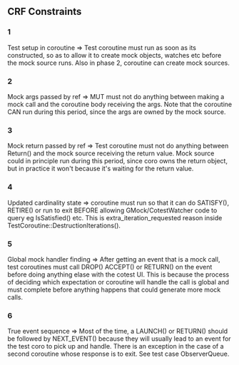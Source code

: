 ## CRF Constraints

### 1
Test setup in coroutine => Test coroutine must run as soon as its constructed, so as to allow it to 
create mock objects, watches etc before the mock source runs. Also in phase 2, coroutine can create mock 
sources.
 
### 2
Mock args passed by ref => MUT must not do anything between making a mock call and the coroutine body
receiving the args. Note that the coroutine CAN run during this period, since the args are owned
by the mock source.

### 3 
Mock return passed by ref => Test coroutine must not do anything between Return() and the mock source receiving the 
return value. Mock source could in principle run during this period, since coro owns the return object, but 
in practice it won't because it's waiting for the return value.

### 4 
Updated cardinality state => coroutine must run so that it can do SATISFY(), RETIRE() or run to exit BEFORE 
allowing GMock/CotestWatcher code to query eg IsSatisfied() etc. This is extra_iteration_requested reason
inside TestCoroutine::DestructionIterations(). 

### 5 
Global mock handler finding => After getting an event that is a mock call, test coroutines must call DROP()
ACCEPT() or RETURN() on the event before doing anything elase with the cotest UI. This is because the
process of deciding which expectation or coroutine will handle the call is global and must complete before
anything happens that could generate more mock calls.

### 6 
True event sequence => Most of the time, a LAUNCH() or RETURN() should be followed by NEXT_EVENT() because 
they will usually lead to an event for the test coro to pick up and handle. There is an exception in the 
case of a second coroutine whose response is to exit. See test case ObserverQueue.
